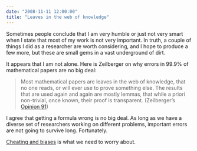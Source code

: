 ```yaml
---
date: "2008-11-11 12:00:00"
title: "Leaves in the web of knowledge"
---
```




Sometimes people conclude that I am very humble or just not very smart when I state that most of my work is not very important. In truth, a couple of things I did as a researcher are worth considering, and I hope to produce a few more, but these are small gems in a vast underground of dirt.

It appears that I am not alone. Here is Zeilberger on why errors in 99.9% of mathematical papers are no big deal:

> Most mathematical papers are leaves in the web of knowledge, that no one reads, or will ever use to prove something else. The results that are used again and again are mostly lemmas, that while a priori non-trivial, once known, their proof is transparent. (Zeilberger&rsquo;s [Opinion 91](http://www.math.rutgers.edu/~zeilberg/Opinion91.html))


I agree that getting a formula wrong is no big deal. As long as we have a diverse set of researchers working on different problems, important errors are not going to survive long. Fortunately.

[Cheating and biases](http://www.daniel-lemire.com/blog/archives/2008/08/21/peer-review-is-an-honor-based-system/) is what we need to worry about.

